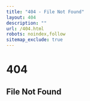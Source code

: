 ```yaml
---
title: "404 - File Not Found"
layout: 404
description: ""
url: /404.html
robots: noindex,follow
sitemap_exclude: true
---
```


<div class="text-center py-5">
  <h1 class="display-1">404</h1>
  <h2>File Not Found</h2>
</div>
